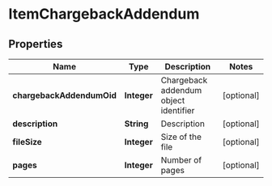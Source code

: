 

# ItemChargebackAddendum


## Properties

| Name | Type | Description | Notes |
|------------ | ------------- | ------------- | -------------|
|**chargebackAddendumOid** | **Integer** | Chargeback addendum object identifier |  [optional] |
|**description** | **String** | Description |  [optional] |
|**fileSize** | **Integer** | Size of the file |  [optional] |
|**pages** | **Integer** | Number of pages |  [optional] |



